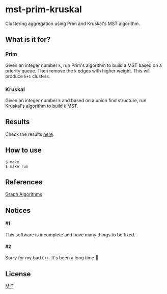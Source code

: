 # mst-prim-kruskal
Clustering aggregation using Prim and Kruskal's MST algorithm.

## What is it for?
### Prim
Given an integer number `k`, run Prim's algorithm to build a MST based on a priority queue. Then remove the `k` edges with higher weight. This will produce `k+1` clusters.

### Kruskal
Given an integer number `k` and based on a union find structure, run Kruskal's algorithm to build `k` MST.

## Results
Check the results [here](https://github.com/jgcmarins/mst-prim-kruskal/tree/master/results).

## How to use
```
$ make
$ make run
```

## References
[Graph Algorithms](https://github.com/mission-peace/interview/tree/master/C%2B%2B/Graph%20Algorithms)

## Notices
#### #1
This software is incomplete and have many things to be fixed.

#### #2
Sorry for my bad `C++`. It's been a long time :grimacing:

## License
[MIT](https://github.com/jgcmarins/mst-prim-kruskal/blob/master/LICENSE)
